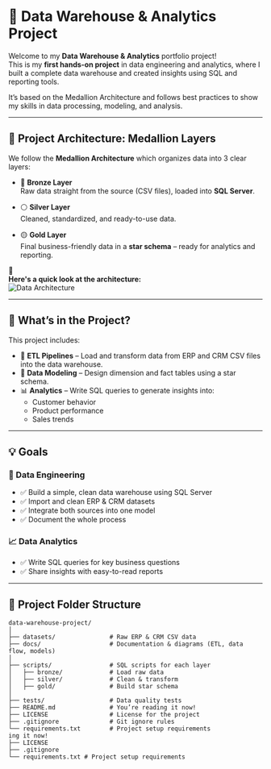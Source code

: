 # 🎯 Data Warehouse & Analytics Project

Welcome to my **Data Warehouse & Analytics** portfolio project!  
This is my **first hands-on project** in data engineering and analytics, where I built a complete data warehouse and created insights using SQL and reporting tools.  

It’s based on the Medallion Architecture and follows best practices to show my skills in data processing, modeling, and analysis.

---

## 🧱 Project Architecture: Medallion Layers

We follow the **Medallion Architecture** which organizes data into 3 clear layers:

- 🔸 **Bronze Layer**  
  Raw data straight from the source (CSV files), loaded into **SQL Server**.

- ⚪ **Silver Layer**  
  Cleaned, standardized, and ready-to-use data.

- 🟡 **Gold Layer**  
  Final business-friendly data in a **star schema** – ready for analytics and reporting.

📌  
**Here's a quick look at the architecture:**  
![Data Architecture](docs/data_architecture.png)

---

## 📘 What’s in the Project?

This project includes:

- 🔄 **ETL Pipelines** – Load and transform data from ERP and CRM CSV files into the data warehouse.
- 🧩 **Data Modeling** – Design dimension and fact tables using a star schema.
- 📊 **Analytics** – Write SQL queries to generate insights into:
  - Customer behavior  
  - Product performance  
  - Sales trends

---

## 💡 Goals

### 🔧 Data Engineering  
- ✅ Build a simple, clean data warehouse using SQL Server  
- ✅ Import and clean ERP & CRM datasets  
- ✅ Integrate both sources into one model  
- ✅ Document the whole process  

### 📈 Data Analytics  
- ✅ Write SQL queries for key business questions  
- ✅ Share insights with easy-to-read reports  

---

## 📂 Project Folder Structure

```text
data-warehouse-project/
│
├── datasets/               # Raw ERP & CRM CSV data
├── docs/                   # Documentation & diagrams (ETL, data flow, models)
│
├── scripts/                # SQL scripts for each layer
│   ├── bronze/             # Load raw data
│   ├── silver/             # Clean & transform
│   ├── gold/               # Build star schema
│
├── tests/                  # Data quality tests
├── README.md               # You’re reading it now!
├── LICENSE                 # License for the project
├── .gitignore              # Git ignore rules
└── requirements.txt        # Project setup requirements
ing it now!
├── LICENSE
├── .gitignore
└── requirements.txt # Project setup requirements
